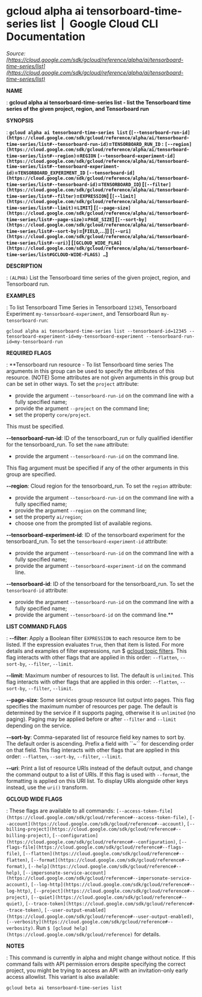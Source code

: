 # gcloud alpha ai tensorboard-time-series list  |  Google Cloud CLI Documentation

*Source: [https://cloud.google.com/sdk/gcloud/reference/alpha/ai/tensorboard-time-series/list](https://cloud.google.com/sdk/gcloud/reference/alpha/ai/tensorboard-time-series/list)*

**NAME**

: **gcloud alpha ai tensorboard-time-series list - list the Tensorboard time series of the given project, region, and Tensorboard run**

**SYNOPSIS**

: **`gcloud alpha ai tensorboard-time-series list` (`[--tensorboard-run-id](https://cloud.google.com/sdk/gcloud/reference/alpha/ai/tensorboard-time-series/list#--tensorboard-run-id)`=`TENSORBOARD_RUN_ID` : `[--region](https://cloud.google.com/sdk/gcloud/reference/alpha/ai/tensorboard-time-series/list#--region)`=`REGION` `[--tensorboard-experiment-id](https://cloud.google.com/sdk/gcloud/reference/alpha/ai/tensorboard-time-series/list#--tensorboard-experiment-id)`=`TENSORBOARD_EXPERIMENT_ID` `[--tensorboard-id](https://cloud.google.com/sdk/gcloud/reference/alpha/ai/tensorboard-time-series/list#--tensorboard-id)`=`TENSORBOARD_ID`) [`[--filter](https://cloud.google.com/sdk/gcloud/reference/alpha/ai/tensorboard-time-series/list#--filter)`=`EXPRESSION`] [`[--limit](https://cloud.google.com/sdk/gcloud/reference/alpha/ai/tensorboard-time-series/list#--limit)`=`LIMIT`] [`[--page-size](https://cloud.google.com/sdk/gcloud/reference/alpha/ai/tensorboard-time-series/list#--page-size)`=`PAGE_SIZE`] [`[--sort-by](https://cloud.google.com/sdk/gcloud/reference/alpha/ai/tensorboard-time-series/list#--sort-by)`=[`FIELD`,…]] [`[--uri](https://cloud.google.com/sdk/gcloud/reference/alpha/ai/tensorboard-time-series/list#--uri)`] [`[GCLOUD_WIDE_FLAG](https://cloud.google.com/sdk/gcloud/reference/alpha/ai/tensorboard-time-series/list#GCLOUD-WIDE-FLAGS) …`]**

**DESCRIPTION**

: `(ALPHA)` List the Tensorboard time series of the given project,
region, and Tensorboard run.

**EXAMPLES**

: To list Tensorboard Time Series in Tensorboard `12345`, Tensorboard
Experiment `my-tensorboard-experiment`, and Tensorboard Run
`my-tensorboard-run`:

```
gcloud alpha ai tensorboard-time-series list --tensorboard-id=12345 --tensorboard-experiment-id=my-tensorboard-experiment --tensorboard-run-id=my-tensorboard-run
```

**REQUIRED FLAGS**

: **Tensorboard run resource - To list Tensorboard time series The arguments in this
group can be used to specify the attributes of this resource. (NOTE) Some
attributes are not given arguments in this group but can be set in other ways.
To set the `project` attribute:

- provide the argument `--tensorboard-run-id` on the command line with
a fully specified name;
- provide the argument `--project` on the command line;
- set the property `core/project`.

This must be specified.

**--tensorboard-run-id**:
ID of the tensorboard_run or fully qualified identifier for the tensorboard_run.
To set the `name` attribute:

- provide the argument `--tensorboard-run-id` on the command line.

This flag argument must be specified if any of the other arguments in this group
are specified.

**--region**:
Cloud region for the tensorboard_run.
To set the `region` attribute:

- provide the argument `--tensorboard-run-id` on the command line with
a fully specified name;
- provide the argument `--region` on the command line;
- set the property `ai/region`;
- choose one from the prompted list of available regions.

**--tensorboard-experiment-id**:
ID of the tensorboard experiment for the tensorboard_run.
To set the `tensorboard-experiment-id` attribute:

- provide the argument `--tensorboard-run-id` on the command line with
a fully specified name;
- provide the argument `--tensorboard-experiment-id` on the command
line.

**--tensorboard-id**:
ID of the tensorboard for the tensorboard_run.
To set the `tensorboard-id` attribute:

- provide the argument `--tensorboard-run-id` on the command line with
a fully specified name;
- provide the argument `--tensorboard-id` on the command line.**

**LIST COMMAND FLAGS**

: **--filter**:
Apply a Boolean filter `EXPRESSION` to each resource item
to be listed. If the expression evaluates `True`, then that item is
listed. For more details and examples of filter expressions, run $ [gcloud topic filters](https://cloud.google.com/sdk/gcloud/reference/topic/filters). This flag
interacts with other flags that are applied in this order:
`--flatten`, `--sort-by`, `--filter`,
`--limit`.

**--limit**:
Maximum number of resources to list. The default is `unlimited`. This
flag interacts with other flags that are applied in this order:
`--flatten`, `--sort-by`, `--filter`,
`--limit`.

**--page-size**:
Some services group resource list output into pages. This flag specifies the
maximum number of resources per page. The default is determined by the service
if it supports paging, otherwise it is `unlimited` (no paging).
Paging may be applied before or after `--filter` and
`--limit` depending on the service.

**--sort-by**:
Comma-separated list of resource field key names to sort by. The default order
is ascending. Prefix a field with ``~´´ for descending order on that
field. This flag interacts with other flags that are applied in this order:
`--flatten`, `--sort-by`, `--filter`,
`--limit`.

**--uri**:
Print a list of resource URIs instead of the default output, and change the
command output to a list of URIs. If this flag is used with
`--format`, the formatting is applied on this URI list. To display
URIs alongside other keys instead, use the `uri()` transform.

**GCLOUD WIDE FLAGS**

: These flags are available to all commands: `[--access-token-file](https://cloud.google.com/sdk/gcloud/reference#--access-token-file)`,
`[--account](https://cloud.google.com/sdk/gcloud/reference#--account)`, `[--billing-project](https://cloud.google.com/sdk/gcloud/reference#--billing-project)`,
`[--configuration](https://cloud.google.com/sdk/gcloud/reference#--configuration)`,
`[--flags-file](https://cloud.google.com/sdk/gcloud/reference#--flags-file)`,
`[--flatten](https://cloud.google.com/sdk/gcloud/reference#--flatten)`, `[--format](https://cloud.google.com/sdk/gcloud/reference#--format)`, `[--help](https://cloud.google.com/sdk/gcloud/reference#--help)`, `[--impersonate-service-account](https://cloud.google.com/sdk/gcloud/reference#--impersonate-service-account)`,
`[--log-http](https://cloud.google.com/sdk/gcloud/reference#--log-http)`,
`[--project](https://cloud.google.com/sdk/gcloud/reference#--project)`, `[--quiet](https://cloud.google.com/sdk/gcloud/reference#--quiet)`, `[--trace-token](https://cloud.google.com/sdk/gcloud/reference#--trace-token)`, `[--user-output-enabled](https://cloud.google.com/sdk/gcloud/reference#--user-output-enabled)`,
`[--verbosity](https://cloud.google.com/sdk/gcloud/reference#--verbosity)`.
Run `$ [gcloud help](https://cloud.google.com/sdk/gcloud/reference)` for details.

**NOTES**

: This command is currently in alpha and might change without notice. If this
command fails with API permission errors despite specifying the correct project,
you might be trying to access an API with an invitation-only early access
allowlist. This variant is also available:

```
gcloud beta ai tensorboard-time-series list
```